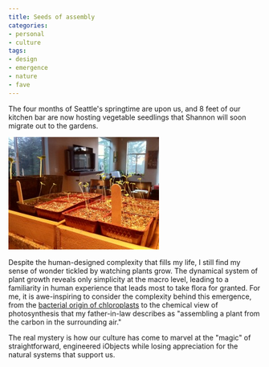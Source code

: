 ```yaml
---
title: Seeds of assembly
categories:
- personal
- culture
tags:
- design
- emergence
- nature
- fave
---
```


The four months of Seattle's springtime are upon us, and 8 feet of our kitchen bar are now hosting vegetable seedlings that Shannon will soon migrate out to the gardens.

![seedlings](03-06-seeds-of-assembly/photo-300x224.jpg)

Despite the human-designed complexity that fills my life, I still find my sense of wonder tickled by watching plants grow.  The dynamical system of plant growth reveals only simplicity at the macro level, leading to a familiarity in human experience that leads most to take flora for granted.  For me, it is awe-inspiring to consider the complexity behind this emergence, from the [bacterial origin of chloroplasts][2] to the chemical view of photosynthesis that my father-in-law describes as "assembling a plant from the carbon in the surrounding air."

The real mystery is how our culture has come to marvel at the "magic" of straightforward, engineered iObjects while losing appreciation for the natural systems that support us.

   [2]: http://users.rcn.com/jkimball.ma.ultranet/BiologyPages/E/Endosymbiosis.html
